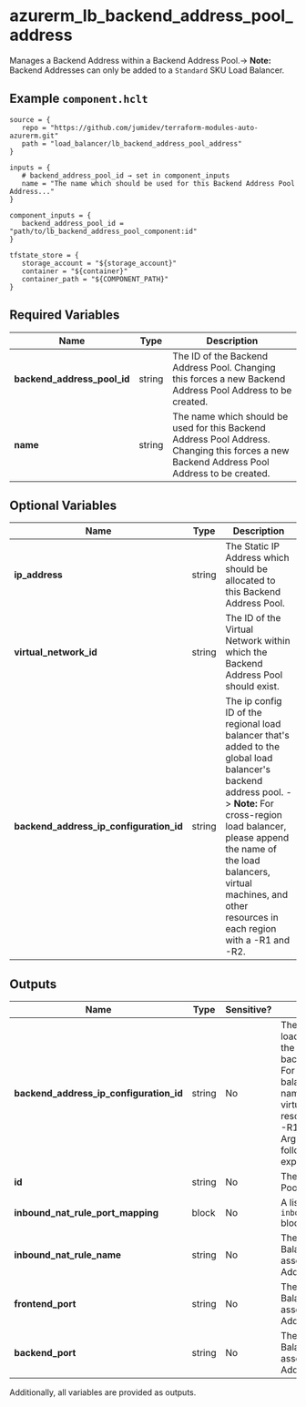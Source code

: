 # azurerm_lb_backend_address_pool_address

Manages a Backend Address within a Backend Address Pool.-> **Note:** Backend Addresses can only be added to a `Standard` SKU Load Balancer.

## Example `component.hclt`

```hcl
source = {
   repo = "https://github.com/jumidev/terraform-modules-auto-azurerm.git"   
   path = "load_balancer/lb_backend_address_pool_address"   
}

inputs = {
   # backend_address_pool_id → set in component_inputs
   name = "The name which should be used for this Backend Address Pool Address..."   
}

component_inputs = {
   backend_address_pool_id = "path/to/lb_backend_address_pool_component:id"   
}

tfstate_store = {
   storage_account = "${storage_account}"   
   container = "${container}"   
   container_path = "${COMPONENT_PATH}"   
}

```

## Required Variables

| Name | Type |  Description |
| ---- | --------- |  ----------- |
| **backend_address_pool_id** | string |  The ID of the Backend Address Pool. Changing this forces a new Backend Address Pool Address to be created. | 
| **name** | string |  The name which should be used for this Backend Address Pool Address. Changing this forces a new Backend Address Pool Address to be created. | 

## Optional Variables

| Name | Type |  Description |
| ---- | --------- |  ----------- |
| **ip_address** | string |  The Static IP Address which should be allocated to this Backend Address Pool. | 
| **virtual_network_id** | string |  The ID of the Virtual Network within which the Backend Address Pool should exist. | 
| **backend_address_ip_configuration_id** | string |  The ip config ID of the regional load balancer that's added to the global load balancer's backend address pool. -> **Note:** For cross-region load balancer, please append the name of the load balancers, virtual machines, and other resources in each region with a -R1 and -R2. | 



## Outputs

| Name | Type | Sensitive? | Description |
| ---- | ---- | --------- | --------- |
| **backend_address_ip_configuration_id** | string | No  | The ip config ID of the regional load balancer that's added to the global load balancer's backend address pool. -> **Note:** For cross-region load balancer, please append the name of the load balancers, virtual machines, and other resources in each region with a -R1 and -R2. In addition to the Arguments listed above - the following Attributes are exported: | 
| **id** | string | No  | The ID of the Backend Address Pool Address. | 
| **inbound_nat_rule_port_mapping** | block | No  | A list of `inbound_nat_rule_port_mapping` block. | 
| **inbound_nat_rule_name** | string | No  | The name of the Load Balancing Inbound NAT Rules associated with this Backend Address Pool Address. | 
| **frontend_port** | string | No  | The Frontend Port of the Load Balancing Inbound NAT Rules associated with this Backend Address Pool Address. | 
| **backend_port** | string | No  | The Backend Port of the Load Balancing Inbound NAT Rules associated with this Backend Address Pool Address. | 

Additionally, all variables are provided as outputs.
